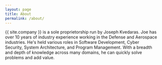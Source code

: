 ```yaml
---
layout: page
title: About
permalink: /about/
---
```


[comment]: <> (TODO - Could add picture)

{{ site.company }} is a sole proprietorship run by Joseph Kvedaras.  Joe has over 10 years of industry experience working in the Defense and Aerospace industries.  He's held various roles in Software Development, Cyber Security, System Architecture, and Program Management.  With a breadth and depth of knowledge across many domains, he can quickly solve problems and add value.

